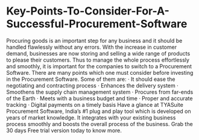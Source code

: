 # Key-Points-To-Consider-For-A-Successful-Procurement-Software
 Procuring goods is an important step for any business and it should be handled flawlessly without any errors. With the increase in customer demand, businesses are now storing and selling a wide range of products to please their customers. Thus to manage the whole process effortlessly and smoothly, it is important for the companies to switch to a Procurement Software.  There are many points which one must consider before investing in the Procurement Software. Some of them are: · It should ease the negotiating and contracting process · Enhances the delivery system · Smoothens the supply chain management system  · Procures from far-ends of the Earth  · Meets with a business budget and time · Proper and accurate tracking · Digital payments on a timely basis Have a glance at TYASuite Procurement Software, India’s #1 plug and play tool which is developed on years of market knowledge. It integrates with your existing business process smoothly and boosts the overall process of the business. Grab the 30 days Free trial version today to know more. 
